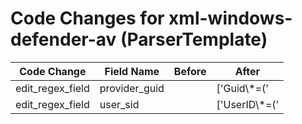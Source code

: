 # Code Changes for xml-windows-defender-av (ParserTemplate)

| Code Change | Field Name | Before | After |
|-------------|------------|--------|-------|
| edit_regex_field | provider_guid |  | ['Guid\\*=(\'|")\{({provider_guid}[^}\']+)'] |
| edit_regex_field | user_sid |  | ['UserID\\*=(\'|")({user_sid}[^\'"]+)(\'|")'] |